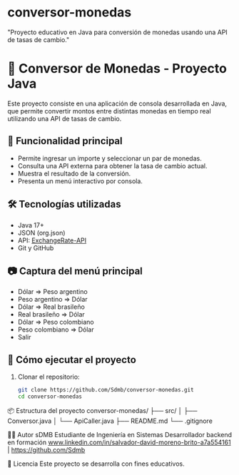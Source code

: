 # conversor-monedas
"Proyecto educativo en Java para conversión de monedas usando una API de tasas de cambio."

# 💱 Conversor de Monedas - Proyecto Java

Este proyecto consiste en una aplicación de consola desarrollada en Java, que permite convertir montos entre distintas monedas en tiempo real utilizando una API de tasas de cambio.

## 🚀 Funcionalidad principal

- Permite ingresar un importe y seleccionar un par de monedas.
- Consulta una API externa para obtener la tasa de cambio actual.
- Muestra el resultado de la conversión.
- Presenta un menú interactivo por consola.

## 🛠️ Tecnologías utilizadas

- Java 17+
- JSON (org.json)
- API: [ExchangeRate-API](https://www.exchangerate-api.com/)
- Git y GitHub

## 📷 Captura del menú principal

- Dólar => Peso argentino  
- Peso argentino => Dólar  
- Dólar => Real brasileño  
- Real brasileño => Dólar  
- Dólar => Peso colombiano  
- Peso colombiano => Dólar  
- Salir

## 🔧 Cómo ejecutar el proyecto

1. Clonar el repositorio:
   ```bash
   git clone https://github.com/Sdmb/conversor-monedas.git
   cd conversor-monedas
   
📦 Estructura del proyecto
   conversor-monedas/
├── src/
│   ├── Conversor.java
│   └── ApiCaller.java
├── README.md
└── .gitignore


👨‍💻 Autor
sDMB
Estudiante de Ingeniería en Sistemas
Desarrollador backend en formación
www.linkedin.com/in/salvador-david-moreno-brito-a7a554161 | https://github.com/Sdmb

📄 Licencia
Este proyecto se desarrolla con fines educativos.


